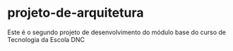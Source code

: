 # projeto-de-arquitetura
Este é o segundo projeto de desenvolvimento do módulo base do curso de Tecnologia da Escola DNC
